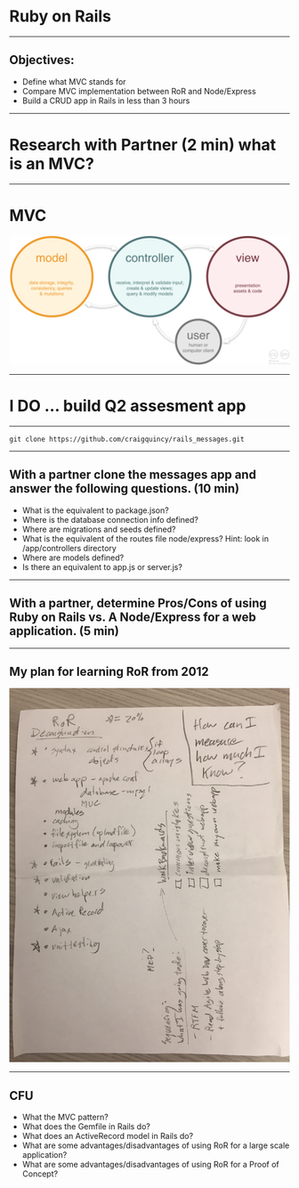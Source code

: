 # Ruby on Rails

---

## Objectives:

- Define what MVC stands for
- Compare MVC implementation between RoR and Node/Express
- Build a CRUD app in Rails in less than 3 hours

---

# Research with Partner (2 min) what is an MVC?

---

# MVC

![inline](./images/mvc_role_diagram.png)


---

# I DO ... build Q2 assesment app

---

```
git clone https://github.com/craigquincy/rails_messages.git
```

---

## With a partner clone the messages app and answer the following questions. (10 min)

- What is the equivalent to package.json?
- Where is the database connection info defined?
- Where are migrations and seeds defined?
- What is the equivalent of the routes file node/express?  Hint: look in /app/controllers directory
- Where are models defined?
- Is there an equivalent to app.js or server.js?

---

## With a partner, determine Pros/Cons of using Ruby on Rails vs. A Node/Express for a web application. (5 min)

---

## My plan for learning RoR from 2012

![inline](./images/learning-rails.JPG)

---

## CFU

- What the MVC pattern?
- What does the Gemfile in Rails do?
- What does an ActiveRecord model in Rails do?
- What are some advantages/disadvantages of using RoR for a large scale application?
- What are some advantages/disadvantages of using RoR for a Proof of Concept?



